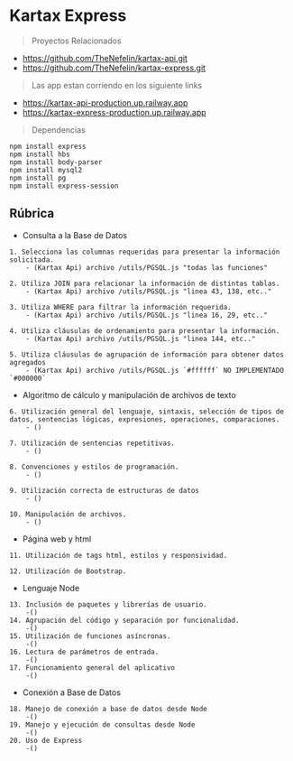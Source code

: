 # Kartax Express

> Proyectos Relacionados
* https://github.com/TheNefelin/kartax-api.git
* https://github.com/TheNefelin/kartax-express.git

> Las app estan corriendo en los siguiente links
* https://kartax-api-production.up.railway.app
* https://kartax-express-production.up.railway.app

> Dependencias
```
npm install express
npm install hbs
npm install body-parser
npm install mysql2
npm install pg
npm install express-session
```

## Rúbrica
* Consulta a la Base de Datos
```
1. Selecciona las columnas requeridas para presentar la información solicitada.
    - (Kartax Api) archivo /utils/PGSQL.js "todas las funciones"

2. Utiliza JOIN para relacionar la información de distintas tablas.
    - (Kartax Api) archivo /utils/PGSQL.js "linea 43, 138, etc.."

3. Utiliza WHERE para filtrar la información requerida.
    - (Kartax Api) archivo /utils/PGSQL.js "linea 16, 29, etc.."

4. Utiliza cláusulas de ordenamiento para presentar la información.
    - (Kartax Api) archivo /utils/PGSQL.js "linea 144, etc.."

5. Utiliza cláusulas de agrupación de información para obtener datos agregados
    - (Kartax Api) archivo /utils/PGSQL.js `#ffffff` NO IMPLEMENTADO `#000000`
```
* Algoritmo de cálculo y manipulación de archivos de texto
```
6. Utilización general del lenguaje, sintaxis, selección de tipos de datos, sentencias lógicas, expresiones, operaciones, comparaciones.
    - ()

7. Utilización de sentencias repetitivas.
    - ()

8. Convenciones y estilos de programación.
    - ()

9. Utilización correcta de estructuras de datos
    - ()

10. Manipulación de archivos.
    - ()
```
* Página web y html
```
11. Utilización de tags html, estilos y responsividad.

12. Utilización de Bootstrap.
```
* Lenguaje Node
```
13. Inclusión de paquetes y librerías de usuario.
    -()
14. Agrupación del código y separación por funcionalidad.
    -()
15. Utilización de funciones asíncronas.
    -()
16. Lectura de parámetros de entrada.
    -()
17. Funcionamiento general del aplicativo
    -()
```
* Conexión a Base de Datos
```
18. Manejo de conexión a base de datos desde Node
    -()
19. Manejo y ejecución de consultas desde Node
    -()
20. Uso de Express
    -()
```
